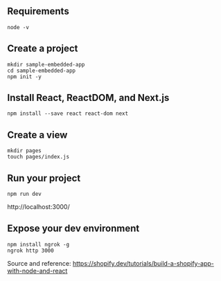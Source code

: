 ## Requirements
```
node -v
```

## Create a project
```
mkdir sample-embedded-app
cd sample-embedded-app
npm init -y
```

## Install React, ReactDOM, and Next.js
```
npm install --save react react-dom next
```

## Create a view
```
mkdir pages
touch pages/index.js
```

## Run your project
```
npm run dev
```
http://localhost:3000/

## Expose your dev environment
```
npm install ngrok -g
ngrok http 3000
```

Source and reference:
https://shopify.dev/tutorials/build-a-shopify-app-with-node-and-react